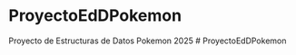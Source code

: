 # ProyectoEdDPokemon
Proyecto de Estructuras de Datos Pokemon 2025
#   P r o y e c t o E d D P o k e m o n  
 